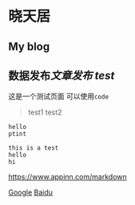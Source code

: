 # 晓天居

## My blog

**数据发布***文章发布*
***test***
---
这是一个测试页面
可以使用`code`

>test1
>test2

    hello
    ptint

```
this is a test
hello
hi
```
<https://www.appinn.com/markdown>

[Google](http://www.google.com)
[Baidu]



[Baidu]:http://www.baidu.com


